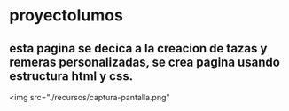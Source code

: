 # proyectolumos
## esta pagina se decica a la creacion de tazas y remeras personalizadas, se crea pagina usando estructura html y css.
<img src="./recursos/captura-pantalla.png"
